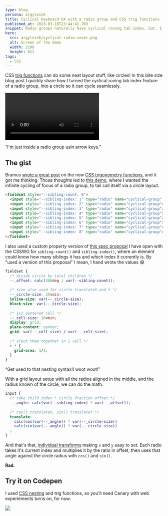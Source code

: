 ```yaml
---
type: blog
persona: argyleink
title: Cyclical keyboard UX with a radio group and CSS trig functions
published_at: 2023-03-10T23:44:41.703
snippet: Radio groups naturally have cyclical roving tab index, but, I put them into a circle and now it really looks cyclical hehe.
hero:
  src: argyleink/cyclical-radio-cover.png
  alt: Screen of the demo
  width: 2198
  height: 812
tags: 
  - CSS
---
```


CSS [trig functions](https://web.dev/css-trig-functions/ ) can do some neat layout stuff, like circles! In this bite size blog post I quickly share how I turned the cyclical roving tab index feature of a radio group, into a circle so it can cycle seamlessly.

![](f_auto,q_auto/argyleink/cyclical-radios.mp4 "Title $$width:1476,height:1476")

<q class="info">I'm just inside a radio group usin arrow keys.</q>

## The gist

Bramus [wrote a great post](https://web.dev/css-trig-functions/ ) on the new [CSS trigonometry functions](https://developer.mozilla.org/en-US/docs/Web/CSS/sin), and it got me thinking. Those thoughts led to [this demo](https://codepen.io/argyleink/pen/OJozxrB), where I wanted the infinite cycling of focus of a radio group, to tail call itself via a circle layout.

```html
<fieldset style="--sibling-count: 8">
  <input style="--sibling-index: 1" type="radio" name="cyclical-group" checked>
  <input style="--sibling-index: 2" type="radio" name="cyclical-group">
  <input style="--sibling-index: 3" type="radio" name="cyclical-group">
  <input style="--sibling-index: 4" type="radio" name="cyclical-group">
  <input style="--sibling-index: 5" type="radio" name="cyclical-group">
  <input style="--sibling-index: 6" type="radio" name="cyclical-group">
  <input style="--sibling-index: 7" type="radio" name="cyclical-group">
  <input style="--sibling-index: 8" type="radio" name="cyclical-group">
</fieldset>
```

I also used a custom property version of [this spec proposal](https://github.com/w3c/csswg-drafts/issues/4559) I have open with the CSSWG for `sibling-count()` and `sibling-index()`, where an element could know how many siblings it has and which index it currently is. By "used a version of this proposal" I mean, I hand wrote the values 😅

```css
fieldset {
  /* divide circle by total children */
  --_offset: calc(360deg / var(--sibling-count));
  
  /* size also used for circle translateX and Y */
  --_circle-size: 25vmin;
  inline-size: var(--_circle-size);
  block-size: var(--_circle-size);
  
  /* 1x1 centered cell */
  --_cell-size: 10vmin;
  display: grid;
  place-content: center;
  grid: var(--_cell-size) / var(--_cell-size);
  
  /* stack them together in 1 cell */
  > * {
    grid-area: 1/1;
  }
}
```

<q>Get used to that nesting syntax!! woot woot!</q>

With a grid layout setup with all the radios aligned in the middle, and the radius known of the circle, we can do the math.

```css
input {
  /* take child index * circle fraction offset */
  --_angle: calc(var(--sibling-index) * var(--_offset));
  
  /* cos() translateX, sin() translateY */
  translate: 
    calc(cos(var(--_angle)) * var(--_circle-size))
    calc(sin(var(--_angle)) * var(--_circle-size))
  ;
}
```

And that's that, [individual transforms](https://web.dev/css-individual-transform-properties/) making `x` and `y` easy to set. Each radio takes it's current index and multiplies it by the ratio in offset, then uses that angle against the circle radius with `cos()` and `sin()`. 

**Rad.**

## Try it on Codepen

I used [CSS nesting](https://developer.chrome.com/articles/css-nesting/) and trig functions, so you'll need Canary with web experiements turns on, for now.

![](https://codepen.io/argyleink/embed/preview/OJozxrB)

